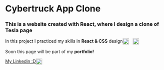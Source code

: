 # Cybertruck App Clone 

### This is a website created with React, where I design a clone of Tesla page

<div style="display: flex;" >
    <p style="margin: 0;">In this project I practiced my skills in <strong>React & CSS</strong> design</p>
    <div style="display: flex; gap: 12px" >
        <img src='https://upload.wikimedia.org/wikipedia/commons/thumb/a/a7/React-icon.svg/2300px-React-icon.svg.png' alt='React logo' width='20' height='20' />
        <img src='https://cdn4.iconfinder.com/data/icons/social-media-logos-6/512/121-css3-512.png' alt='CSS logo' width='20' height='20' />
    </div>
</div>

<p>Soon this page will be part of my <strong>portfolio!</strong></p>

<div style="display: flex;">
    <a href="https://www.linkedin.com/in/jorge-ferreyra-" target="_blank">My Linkedin :D</a>
    <img src="https://upload.wikimedia.org/wikipedia/commons/thumb/8/81/LinkedIn_icon.svg/2048px-LinkedIn_icon.svg.png" alt='Linkedin logo' width='20' height='20'/>
</div>
